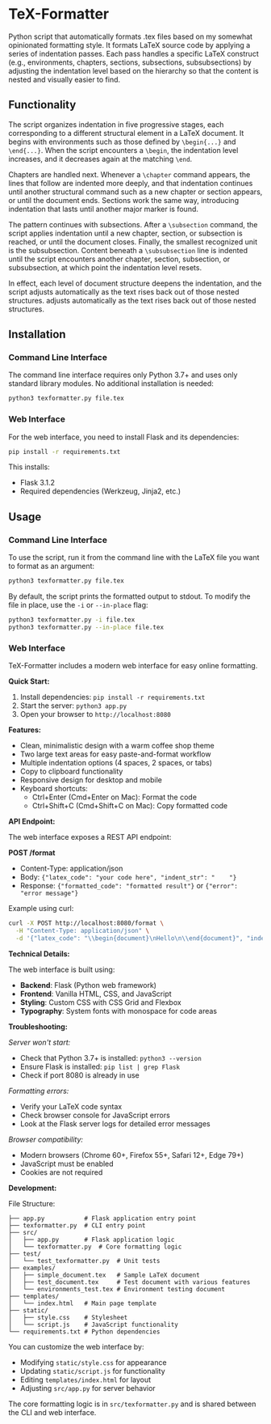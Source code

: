 # TeX-Formatter
Python script that automatically formats .tex files based on my somewhat
opinionated formatting style. It formats LaTeX source code by applying a series
of indentation passes. Each pass handles a specific LaTeX construct (e.g.,
environments, chapters, sections, subsections, subsubsections) by adjusting the
indentation level based on the hierarchy so that the content is nested and
visually easier to find.

## Functionality

The script organizes indentation in five progressive stages, each corresponding
to a different structural element in a LaTeX document. It begins with environments
such as those defined by `\begin{...}` and `\end{...}`. When the script encounters
a `\begin`, the indentation level increases, and it decreases again at the matching
`\end`.  

Chapters are handled next. Whenever a `\chapter` command appears, the lines that
follow are indented more deeply, and that indentation continues until another
structural command such as a new chapter or section appears, or until the document
ends. Sections work the same way, introducing indentation that lasts until another
major marker is found.  

The pattern continues with subsections. After a `\subsection` command, the script
applies indentation until a new chapter, section, or subsection is reached, or
until the document closes. Finally, the smallest recognized unit is the
subsubsection. Content beneath a `\subsubsection` line is indented until the
script encounters another chapter, section, subsection, or subsubsection, at which
point the indentation level resets.  

In effect, each level of document structure deepens the indentation, and the script
adjusts automatically as the text rises back out of those nested structures. adjusts
automatically as the text rises back out of those nested structures.

## Installation

### Command Line Interface

The command line interface requires only Python 3.7+ and uses only standard library modules. No additional installation is needed:

```bash
python3 texformatter.py file.tex
```

### Web Interface

For the web interface, you need to install Flask and its dependencies:

```bash
pip install -r requirements.txt
```

This installs:
- Flask 3.1.2
- Required dependencies (Werkzeug, Jinja2, etc.)

## Usage

### Command Line Interface

To use the script, run it from the command line with the LaTeX file you want to
format as an argument:

```bash
python3 texformatter.py file.tex
```

By default, the script prints the formatted output to stdout. To modify the file
in place, use the `-i` or `--in-place` flag:

```bash
python3 texformatter.py -i file.tex
python3 texformatter.py --in-place file.tex
```

### Web Interface

TeX-Formatter includes a modern web interface for easy online formatting.

**Quick Start:**
1. Install dependencies: `pip install -r requirements.txt`
2. Start the server: `python3 app.py`
3. Open your browser to `http://localhost:8080`

**Features:**
- Clean, minimalistic design with a warm coffee shop theme
- Two large text areas for easy paste-and-format workflow
- Multiple indentation options (4 spaces, 2 spaces, or tabs)
- Copy to clipboard functionality
- Responsive design for desktop and mobile
- Keyboard shortcuts:
  - Ctrl+Enter (Cmd+Enter on Mac): Format the code
  - Ctrl+Shift+C (Cmd+Shift+C on Mac): Copy formatted code

**API Endpoint:**

The web interface exposes a REST API endpoint:

**POST /format**
- Content-Type: application/json
- Body: `{"latex_code": "your code here", "indent_str": "    "}`
- Response: `{"formatted_code": "formatted result"}` or `{"error": "error message"}`

Example using curl:
```bash
curl -X POST http://localhost:8080/format \
  -H "Content-Type: application/json" \
  -d '{"latex_code": "\\begin{document}\nHello\n\\end{document}", "indent_str": "    "}'
```

**Technical Details:**

The web interface is built using:
- **Backend**: Flask (Python web framework)
- **Frontend**: Vanilla HTML, CSS, and JavaScript
- **Styling**: Custom CSS with CSS Grid and Flexbox
- **Typography**: System fonts with monospace for code areas

**Troubleshooting:**

*Server won't start:*
- Check that Python 3.7+ is installed: `python3 --version`
- Ensure Flask is installed: `pip list | grep Flask`
- Check if port 8080 is already in use

*Formatting errors:*
- Verify your LaTeX code syntax
- Check browser console for JavaScript errors
- Look at the Flask server logs for detailed error messages

*Browser compatibility:*
- Modern browsers (Chrome 60+, Firefox 55+, Safari 12+, Edge 79+)
- JavaScript must be enabled
- Cookies are not required

**Development:**

File Structure:
```
├── app.py           # Flask application entry point
├── texformatter.py  # CLI entry point
├── src/
│   ├── app.py       # Flask application logic
│   └── texformatter.py  # Core formatting logic
├── test/
│   └── test_texformatter.py  # Unit tests
├── examples/
│   ├── simple_document.tex   # Sample LaTeX document
│   ├── test_document.tex     # Test document with various features
│   └── environments_test.tex # Environment testing document
├── templates/
│   └── index.html   # Main page template
├── static/
│   ├── style.css    # Stylesheet
│   └── script.js    # JavaScript functionality
└── requirements.txt # Python dependencies
```

You can customize the web interface by:
- Modifying `static/style.css` for appearance
- Updating `static/script.js` for functionality
- Editing `templates/index.html` for layout
- Adjusting `src/app.py` for server behavior

The core formatting logic is in `src/texformatter.py` and is shared between the CLI and web interface.
